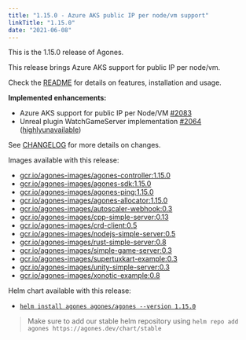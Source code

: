 ```yaml
---
title: "1.15.0 - Azure AKS public IP per node/vm support"
linkTitle: "1.15.0"
date: "2021-06-08"
---
```


This is the 1.15.0 release of Agones.

This release brings Azure AKS support for public IP per node/vm.

Check the <a href="https://github.com/googleforgames/agones/tree/release-1.15.0" data-proofer-ignore>README</a> for details on features, installation and usage.

**Implemented enhancements:**

- Azure AKS support for public IP per Node/VM [\#2083](https://github.com/googleforgames/agones/issues/2083)
- Unreal plugin WatchGameServer implementation [\#2064](https://github.com/googleforgames/agones/pull/2064) ([highlyunavailable](https://github.com/highlyunavailable))

See <a href="https://github.com/googleforgames/agones/blob/release-1.15.0/CHANGELOG.md" data-proofer-ignore>CHANGELOG</a> for more details on changes.

Images available with this release:

- [gcr.io/agones-images/agones-controller:1.15.0](https://gcr.io/agones-images/agones-controller:1.15.0)
- [gcr.io/agones-images/agones-sdk:1.15.0](https://gcr.io/agones-images/agones-sdk:1.15.0)
- [gcr.io/agones-images/agones-ping:1.15.0](https://gcr.io/agones-images/agones-ping:1.15.0)
- [gcr.io/agones-images/agones-allocator:1.15.0](https://gcr.io/agones-images/agones-allocator:1.15.0)
- [gcr.io/agones-images/autoscaler-webhook:0.3](https://gcr.io/agones-images/autoscaler-webhook:0.3)
- [gcr.io/agones-images/cpp-simple-server:0.13](https://gcr.io/agones-images/cpp-simple-server:0.13)
- [gcr.io/agones-images/crd-client:0.5](https://gcr.io/agones-images/crd-client:0.5)
- [gcr.io/agones-images/nodejs-simple-server:0.5](https://gcr.io/agones-images/nodejs-simple-server:0.5)
- [gcr.io/agones-images/rust-simple-server:0.8](https://gcr.io/agones-images/rust-simple-server:0.8)
- [gcr.io/agones-images/simple-game-server:0.3](https://gcr.io/agones-images/simple-game-server:0.3)
- [gcr.io/agones-images/supertuxkart-example:0.3](https://gcr.io/agones-images/supertuxkart-example:0.3)
- [gcr.io/agones-images/unity-simple-server:0.3](https://gcr.io/agones-images/unity-simple-server:0.3)
- [gcr.io/agones-images/xonotic-example:0.8](https://gcr.io/agones-images/xonotic-example:0.8)

Helm chart available with this release:

- <a href="https://agones.dev/chart/stable/agones-1.15.0.tgz" data-proofer-ignore>
  <code>helm install agones agones/agones --version 1.15.0</code></a>

> Make sure to add our stable helm repository using `helm repo add agones https://agones.dev/chart/stable`
